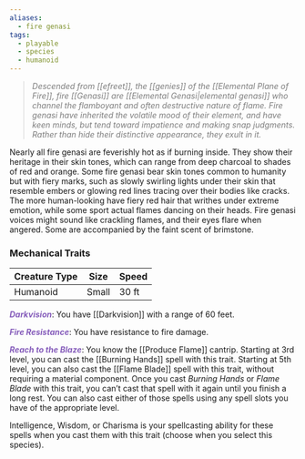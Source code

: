 ```yaml
---
aliases:
  - fire genasi
tags:
  - playable
  - species
  - humanoid
---
```

> <span style="color:rgb(125, 125, 125)">*Descended from [[efreet]], the [[genies]] of the [[Elemental Plane of Fire]], fire [[Genasi]] are [[Elemental Genasi|elemental genasi]] who channel the flamboyant and often destructive nature of flame. Fire genasi have inherited the volatile mood of their element, and have keen minds, but tend toward impatience and making snap judgments. Rather than hide their distinctive appearance, they exult in it.* </span>

Nearly all fire genasi are feverishly hot as if burning inside. They show their heritage in their skin tones, which can range from deep charcoal to shades of red and orange. Some fire genasi bear skin tones common to humanity but with fiery marks, such as slowly swirling lights under their skin that resemble embers or glowing red lines tracing over their bodies like cracks. The more human-looking have fiery red hair that writhes under extreme emotion, while some sport actual flames dancing on their heads.  Fire genasi voices might sound like crackling flames, and their eyes flare when angered. Some are accompanied by the faint scent of brimstone.
### Mechanical Traits

| Creature Type | Size  | Speed |
| ------------- | ----- | ----- |
| Humanoid      | Small | 30 ft |
***<span style="color:rgb(134, 93, 187)">Darkvision</span>***: You have [[Darkvision]] with a range of 60 feet.

 **<span style="color:rgb(134, 93, 187)">*Fire Resistance*</span>**: You have resistance to fire damage.

**<span style="color:rgb(134, 93, 187)">*Reach to the Blaze*</span>**: You know the [[Produce Flame]] cantrip. Starting at 3rd level, you can cast the [[Burning Hands]] spell with this trait. Starting at 5th level, you can also cast the [[Flame Blade]] spell with this trait, without requiring a material component. Once you cast *Burning Hands* or *Flame Blade* with this trait, you can’t cast that spell with it again until you finish a long rest. You can also cast either of those spells using any spell slots you have of the appropriate level.

Intelligence, Wisdom, or Charisma is your spellcasting ability for these spells when you cast them with this trait (choose when you select this species).